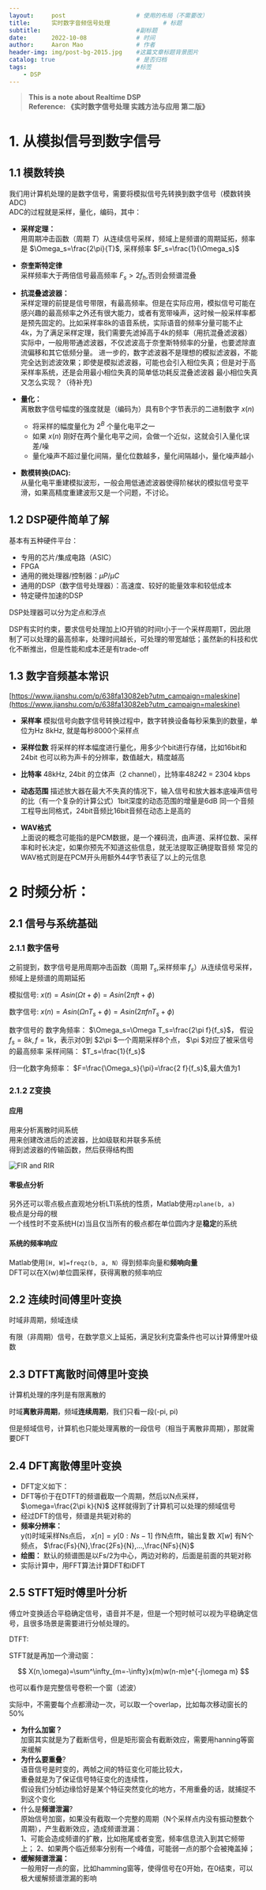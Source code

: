 ```yaml
---
layout:     post                    # 使用的布局（不需要改）
title:      实时数字音频信号处理               # 标题 
subtitle:                           #副标题
date:       2022-10-08              # 时间
author:     Aaron Mao               # 作者
header-img: img/post-bg-2015.jpg    #这篇文章标题背景图片
catalog: true                       # 是否归档
tags:                               #标签
    - DSP
---
```


<head>
    <script src="https://cdn.mathjax.org/mathjax/latest/MathJax.js?config=TeX-AMS-MML_HTMLorMML" type="text/javascript"></script>
    <script type="text/x-mathjax-config">
        MathJax.Hub.Config({
            tex2jax: {
            skipTags: ['script', 'noscript', 'style', 'textarea', 'pre'],
            inlineMath: [['$','$']]
            }
        });
    </script>
</head>


> **This is a note about Realtime DSP**  
> **Reference: 《实时数字信号处理 实践方法与应用 第二版》**

# 1. 从模拟信号到数字信号

## 1.1 模数转换

我们用计算机处理的是数字信号，需要将模拟信号先转换到数字信号（模数转换ADC)  
ADC的过程就是采样，量化，编码，其中：

- **采样定理：**  
用周期冲击函数（周期 $T$）从连续信号采样，频域上是频谱的周期延拓，频率是 $\Omega_s=\frac{2\pi}{T}$, 采样频率 $F_s=\frac{1}{\Omega_s}$

- **奈奎斯特定律**  
采样频率大于两倍信号最高频率 $F_s > 2 f_h$,否则会频谱混叠

- **抗混叠滤波器：**  
采样定理的前提是信号带限，有最高频率。但是在实际应用，模拟信号可能在感兴趣的最高频率之外还有很大能力，或者有宽带噪声，这时候一般采样率都是预先固定的。比如采样率8k的语音系统，实际语音的频率分量可能不止4k，为了满足采样定理，我们需要先滤掉高于4k的频率（用抗混叠滤波器）
实际中，一般用带通滤波器，不仅滤波高于奈奎斯特频率的分量，也要滤除直流偏移和其它低频分量。
进一步的，数字滤波器不是理想的模拟滤波器，不能完全达到滤波效果；即使是模拟滤波器，可能也会引入相位失真；但是对于高采样率系统，还是会用最小相位失真的简单低功耗反混叠滤波器
最小相位失真又怎么实现？（待补充)

- **量化：**  
离散数字信号幅度的强度就是（编码为）具有B个字节表示的二进制数字 $x(n)$
  - 将采样的幅度量化为 $2^B$ 个量化电平之一
  - 如果 $x(n)$ 刚好在两个量化电平之间，会做一个近似，这就会引入量化误差/噪
  - 量化噪声不超过量化间隔，量化位数越多，量化间隔越小，量化噪声越小

- **数模转换(DAC):**  
从量化电平重建模拟波形，一般会用低通滤波器使得阶梯状的模拟信号变平滑，如果高精度重建波形又是一个问题，不讨论。

## 1.2 DSP硬件简单了解

基本有五种硬件平台：

- 专用的芯片/集成电路（ASIC）
- FPGA
- 通用的微处理器/控制器：$\mu P / \mu C$
- 通用的DSP（数字信号处理器）：高速度、较好的能量效率和较低成本
- 特定硬件加速的DSP

DSP处理器可以分为定点和浮点

DSP有实时约束，要求信号处理加上IO开销的时间t小于一个采样周期T，因此限制了可以处理的最高频率，处理时间越长，可处理的带宽越低；虽然新的科技和优化不断推出，但是性能和成本还是有trade-off

## 1.3 数字音频基本常识

[https://www.jianshu.com/p/638fa13082eb?utm_campaign=maleskine](https://www.jianshu.com/p/638fa13082eb?utm_campaign=maleskine)

- **采样率**
模拟信号向数字信号转换过程中，数字转换设备每秒采集到的数量，单位为Hz
8kHz, 就是每秒8000个采样点

- **采样位数**
将采样的样本幅度进行量化，用多少个bit进行存储，比如16bit和24bit
也可以称为声卡的分辨率，数值越大，精度越高

- **比特率**
48kHz, 24bit 的立体声（2 channel），比特率48*24*2 = 2304 kbps

- **动态范围**
描述放大器在最大不失真的情况下，输入信号和放大器本底噪声信号的比（有一个复杂的计算公式）1bit深度的动态范围的增量是6dB
同一个音频工程导出同格式，24bit音频比16bit音频在动态上是高的

- **WAV格式**  
上面说的概念可能指的是PCM数据，是一个裸码流，由声道、采样位数、采样率和时长决定，如果你预先不知道这些信息，就无法提取正确提取音频
常见的WAV格式则是在PCM开头用额外44字节表征了以上的元信息

# 2 时频分析：

## 2.1 信号与系统基础

### 2.1.1 数字信号

之前提到，数字信号是用周期冲击函数（周期 $T_s$,采样频率 $f_s$）从连续信号采样，频域上是频谱的周期延拓

模拟信号:  $x(t)=Asin(\Omega t+\phi)=Asin(2\pi ft+\phi)$

数字信号:  $x(n)=Asin(\Omega nT_s+\phi)=Asin(2\pi fnT_s+\phi)$

数字信号的 数字角频率： $\Omega_s=\Omega T_s=\frac{2\pi f}{f_s}$，
假设 $f_s=8k, f=1k$，表示对0到 $2\pi $一个周期采样8个点， $\pi $对应了被采信号的最高频率
采样间隔： $T_s=\frac{1}{f_s}$

归一化数字角频率： $F=\frac{\Omega_s}{\pi}=\frac{2 f}{f_s}$,最大值为1

### 2.1.2 Z变换

#### 应用

用来分析离散时间系统  
用来创建改进后的滤波器，比如级联和并联多系统  
得到滤波器的传输函数，然后获得结构图

![FIR and RIR](https://itsMao.github.io/_posts/2022-10-08-img/212.jpeg)

#### 零极点分析

另外还可以零点极点直观地分析LTI系统的性质，Matlab使用`zplane(b, a)`  
极点是分母的根  
一个线性时不变系统H(z)当且仅当所有的极点都在单位圆内才是**稳定**的系统

#### 系统的频率响应

Matlab使用`[H, W]=freqz(b, a, N）`得到频率向量和**频响向量**  
DFT可以在X(w)单位圆采样，获得离散的频率响应


## 2.2 连续时间傅里叶变换

时域非周期，频域连续

有限（非周期）信号，在数学意义上延拓，满足狄利克雷条件也可以计算傅里叶级数

## 2.3 DTFT离散时间傅里叶变换

计算机处理的序列是有限离散的

时域**离散非周期**，频域**连续周期**，我们只看一段(-pi, pi)

但是频域信号，计算机也只能处理离散的一段信号（相当于离散非周期），那就需要DFT

## 2.4 DFT离散傅里叶变换

- DFT定义如下：
- DFT等价于在DTFT的频谱截取一个周期，然后以N点采样， $\omega=\frac{2\pi k}{N}$ 这样就得到了计算机可以处理的频域信号
- 经过DFT的信号，频谱是共轭对称的
- **频率分辨率：**  
y(t)时域采样Ns点后， $x[n]=y[0:Ns-1]$
作N点fft，输出复数 $X[w]$ 有N个频点， $\frac{Fs}{N},\frac{2Fs}{N},...,\frac{NFs}{N}$
- **绘图：**
默认的频谱图是以Fs/2为中心，两边对称的，后面是前面的共轭对称
- 实际计算中，用FFT算法计算DFT和iDFT


## 2.5 STFT短时傅里叶分析

傅立叶变换适合平稳确定信号，语音并不是，但是一个短时帧可以视为平稳确定信号，且很多场景是需要进行分帧处理的。

DTFT:

STFT就是再加一个滑动窗：

$$
X(n,\omega)=\sum^\infty_{m=-\infty}x(m)w(n-m)e^{-j\omega m}
$$

也可以看作是完整信号卷积一个窗（滤波）

实际中，不需要每个点都滑动一次，可以取一个overlap，比如每次移动窗长的50%



- **为什么加窗？**  
加窗其实就是为了截断信号，但是矩形窗会有截断效应，需要用hanning等窗来缓解
- **为什么要重叠**?  
语音信号是时变的，两帧之间的特征变化可能比较大，  
重叠就是为了保证信号特征变化的连续性，  
假设我们分帧边缘恰好是某个特征突然变化的地方，不用重叠的话，就捕捉不到这个变化
- 什么是**频谱泄漏**?  
原始信号加窗，如果没有截取一个完整的周期（N个采样点内没有振动整数个周期），产生截断效应，造成频谱泄漏：  
1、可能会造成频谱的扩散，比如拖尾或者变宽，频率信息流入到其它频带上； 
2、如果两个临近频率分别有一个峰值，可能弱一点的那个会被掩盖掉； 
- **缓解频谱泄漏：**  
一般用好一点的窗，比如hamming窗等，使得信号在0开始，在0结束，可以极大缓解频谱泄漏的影响